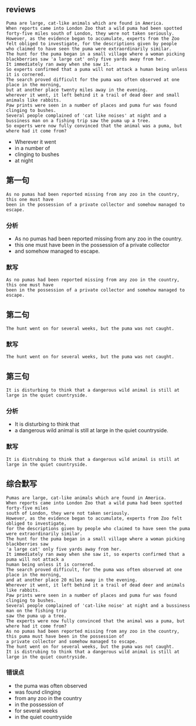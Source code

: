 ## reviews
```
Puma are large, cat-like animals which are found in America.
When reports came into London Zoo that a wild puma had been spotted 
forty-five miles south of London, they were not taken seriously.
However, as the evidence began to accumulate, experts from the Zoo
felt obliged to investigate, for the descriptions given by people 
who claimed to have seen the puma were extraordinarily similar.
The hunt for the puma began in a small village where a woman picking
blackberries saw 'a large cat' only five yards away from her.
It immediately ran away when she saw it.
So experts confirmed that a puma will not attack a human being unless it is cornered.
The search proved difficult for the puma was often observed at one place in the morning, 
but at another place twenty miles away in the evening.
wherever it went, it left behind it a trail of dead deer and small animals like rabbits.
Paw prints were seen in a number of places and puma fur was found clinging to bushes.
Several people complained of 'cat like noises' at night and a bussiness man on a fishing trip saw the puma up a tree.
So experts were now fully convinced that the animal was a puma, but where had it come from?
```
* Wherever it went
* in a number of
* clinging to bushes
* at night

## 第一句
```
As no pumas had been reported missing from any zoo in the country, this one must have
been in the possession of a private collector and somehow managed to escape.
```
### 分析
* As no pumas had been reported missing from any zoo in the country.
* this one must have been in the possession of a private collector
* and somehow managed to escape.

### 默写
```
As no pumas had been reported missing from any zoo in the country, this one must have 
been in the possession of a private collector and somehow managed to escape.
```

## 第二句
```
The hunt went on for several weeks, but the puma was not caught.
```
### 默写
```
The hunt went on for several weeks, but the puma was not caught.
```

## 第三句
```
It is disturbing to think that a dangerous wild animal is still at large in the quiet countryside.
```
### 分析
* It is disturbing to think that
* a dangerous wild animal is still at large in the quiet countryside.

### 默写
```
It is distrubing to think that a dangerous wild animal is still at large in the quiet countryside.
```

## 综合默写
```
Pumas are large, cat-like animals which are found in America.
When reports came into London Zoo that a wild puma had been spotted forty-five miles
south of London, they were not taken seriously.
However, as the evidence began to accumulate, experts from Zoo felt obliged to investigate,
for the descriptions given by people who claimed to have seen the puma were extraordinarily similar.
The hunt for the puma began in a small village where a woman picking blackberries saw
'a large cat' only five yards away from her.
It immediately ran away when she saw it, so experts confirmed that a puma will not attack a 
human being unless it is cornered.
The search proved difficult, for the puma was often observed at one place in the morning, 
and at another place 20 miles away in the evening.
Wherever it went, it left behind it a trail of dead deer and animals like rabbits.
Paw prints were seen in a number of places and puma fur was found clinging to bushes.
Several people complained of 'cat-like noise' at night and a bussiness man on the fishing trip
saw the puma up a tree.
The experts were now fully convinced that the animal was a puma, but where had it come from?
As no pumas had been reported missing from any zoo in the country, this puma must have been in the possession of
a private collector and somehow managed to escape.
The hunt went on for several weeks, but the puma was not caught.
It is distrubing to think that a dangerous wild animal is still at large in the quiet countryside.
```
### 错误点
* the puma was often observed
* was found clinging
* from any zoo in the country
* in the possession of
* for several weeks
* in the quiet countryside































